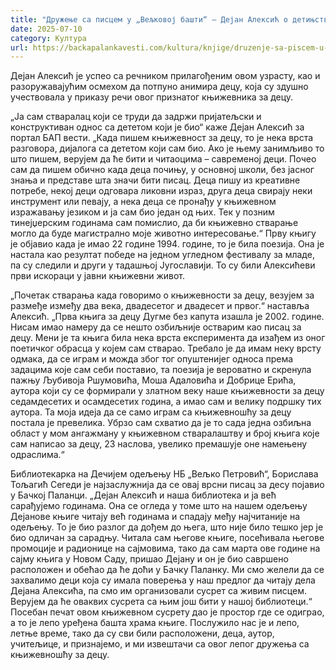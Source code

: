 ```yaml
---
title: "Дружење са писцем у „Вељковој башти“ – Дејан Алексић о детињству, поезији и игри речима"
date: 2025-07-10
category: Култура
url: https://backapalankavesti.com/kultura/knjige/druzenje-sa-piscem-u-veljkovoj-basti-dejan-aleksic/
---
```


Дејан Алексић је успео са речником прилагођеним овом узрасту, као и разоружавајућим осмехом да потпуно анимира децу, која су здушно учествовала у приказу речи овог признатог књижевника за децу.

„Ја сам стваралац који се труди да задржи пријатељски и конструктиван однос са дететом који је био“ каже Дејан Алексић за портал БАП вести. „Када пишем књижевност за децу, то је нека врста разговора, дијалога са дететом који сам био. Ако је њему занимљиво то што пишем, верујем да ће бити и читаоцима – савременој деци. Почео сам да пишем обично када деца почињу, у основној школи, без јасног знања и представе шта значи бити писац. Деца пишу из креативне потребе, некој деци одговара ликовни израз, друга деца свирају неки инструмент или певају, а нека деца се пронађу у књижевном изражавању језиком и ја сам био један од њих. Тек у позним тинејџерским годинама сам помислио, да би књижевно стварање могло да буде магистрално моје животно интересовање.“
Прву књигу је објавио када је имао 22 године 1994. године, то је била поезија. Она је настала као резултат победе на једном угледном фестивалу за младе, па су следили и други у тадашњој Југославији. То су били Алексићеви први искораци у јавни књижевни живот.

„Почетак стварања када говоримо о књижевности за децу, везујем за размеђе између два века, двадесетог и двадесет и првог.“ наставља Алексић. „Прва књига за децу Дугме без капута изашла је 2002. године. Нисам имао намеру да се нешто озбиљније остварим као писац за децу. Мени је та књига била нека врста експеримента да изађем из оног поетичког обрасца у којем сам стварао. Требало је да имам неку врсту одмака, да се играм и можда због тог опуштенијег односа према задацима које сам себи поставио, та поезија је вероватно и скренула пажњу Љубивоја Ршумовића, Моша Адаловића и Добрице Ерића, аутора који су се формирали у златном веку наше књижевности за децу седамдесетих и осамдесетих година, а имао сам и велику подршку тих аутора. Та моја идеја да се само играм са књижевношћу за децу постала је превелика. Убрзо сам схватио да је то сада једна озбиљна област у мом ангажману у књижевном стваралаштву и број књига које сам написао за децу, 23 наслова, увелико премашује оне намењену одраслима.“

Библиотекарка на Дечијем одељењу НБ „Вељко Петровић“, Борислава Тољагић Сегеди је најзаслужнија да се овај врсни писац за десу појавио у Бачкој Паланци.
„Дејан Алексић и наша библиотека и ја већ сарађујемо годинама. Она се огледа у томе што на нашем одељењу Дејанове књиге читају већ годинама и спадају међу најчитаније на одељењу. То је био разлог да дођем до њега, што није било тешко јер је био одличан за сарадњу. Читала сам његове књиге, посећивала његове промоције и радионице на сајмовима, тако да сам марта ове године на сајму књига у Новом Саду, пришао Дејану и он је био савршено расположен и обећао да ће доћи у Бачку Паланку. Ми смо желели да се захвалимо деци која су имала поверења у наш предлог да читају дела Дејана Алексића, па смо им организовали сусрет са живим писцем. Верујем да ће оваквих сусрета са њим још бити у нашој библиотеци.“
Посебан печат овом књижевном сусрету дао је простор где се одиграо, а то је лепо уређена башта храма књиге. Послужило нас је и лепо, летње време, тако да су сви били расположени, деца, аутор, учитељице, и признајемо, и ми извештачи са овог лепог дружења са књижевношћу за децу.
